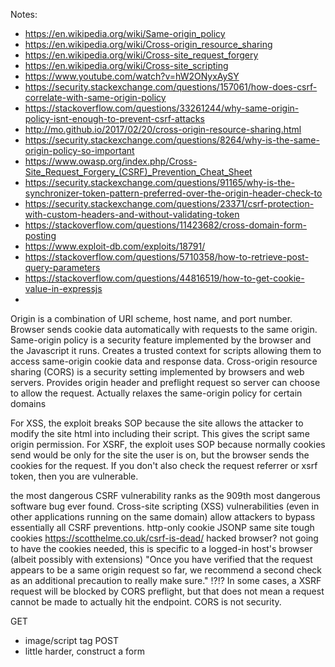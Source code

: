 Notes:
* https://en.wikipedia.org/wiki/Same-origin_policy
* https://en.wikipedia.org/wiki/Cross-origin_resource_sharing
* https://en.wikipedia.org/wiki/Cross-site_request_forgery
* https://en.wikipedia.org/wiki/Cross-site_scripting
* https://www.youtube.com/watch?v=hW2ONyxAySY
* https://security.stackexchange.com/questions/157061/how-does-csrf-correlate-with-same-origin-policy
* https://stackoverflow.com/questions/33261244/why-same-origin-policy-isnt-enough-to-prevent-csrf-attacks
* http://mo.github.io/2017/02/20/cross-origin-resource-sharing.html
* https://security.stackexchange.com/questions/8264/why-is-the-same-origin-policy-so-important
* https://www.owasp.org/index.php/Cross-Site_Request_Forgery_(CSRF)_Prevention_Cheat_Sheet
* https://security.stackexchange.com/questions/91165/why-is-the-synchronizer-token-pattern-preferred-over-the-origin-header-check-to
* https://security.stackexchange.com/questions/23371/csrf-protection-with-custom-headers-and-without-validating-token
* https://stackoverflow.com/questions/11423682/cross-domain-form-posting
* https://www.exploit-db.com/exploits/18791/
* https://stackoverflow.com/questions/5710358/how-to-retrieve-post-query-parameters
* https://stackoverflow.com/questions/44816519/how-to-get-cookie-value-in-expressjs
*


Origin is a combination of URI scheme, host name, and port number.
Browser sends cookie data automatically with requests to the same origin.
Same-origin policy is a security feature implemented by the browser and the Javascript it runs.
	Creates a trusted context for scripts allowing them to access same-origin cookie data and response data.
Cross-origin resource sharing (CORS) is a security setting implemented by browsers and web servers.
	Provides origin header and preflight request so server can choose to allow the request.
	Actually relaxes the same-origin policy for certain domains


For XSS, the exploit breaks SOP because the site allows the attacker to modify the site html into including their script.  This gives the script same origin permission.
For XSRF, the exploit uses SOP because normally cookies send would be only for the site the user is on, but the browser sends the cookies for the request.  If you don't also check the request referrer or xsrf token, then you are vulnerable.

the most dangerous CSRF vulnerability ranks as the 909th most dangerous software bug ever found.
Cross-site scripting (XSS) vulnerabilities (even in other applications running on the same domain) allow attackers to bypass essentially all CSRF preventions.
http-only cookie
JSONP
same site tough cookies  https://scotthelme.co.uk/csrf-is-dead/
hacked browser? not going to have the cookies needed, this is specific to a logged-in host's browser (albeit possibly with extensions)
"Once you have verified that the request appears to be a same origin request so far, we recommend a second check as an additional precaution to really make sure." !?!?
In some cases, a XSRF request will be blocked by CORS preflight, but that does not mean a request cannot be made to actually hit the endpoint.  CORS is not security.


GET
* image/script tag
POST
* little harder, construct a form
